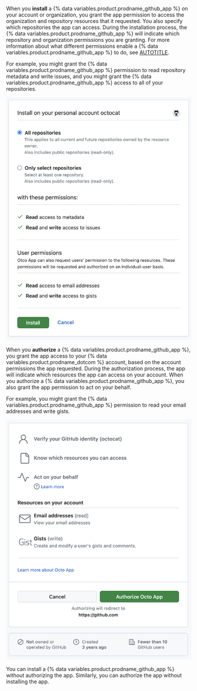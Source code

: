 When you **install** a {% data variables.product.prodname_github_app %} on your account or organization, you grant the app permission to access the organization and repository resources that it requested. You also specify which repositories the app can access. During the installation process, the {% data variables.product.prodname_github_app %} will indicate which repository and organization permissions you are granting. For more information about what different permissions enable a {% data variables.product.prodname_github_app %} to do, see [AUTOTITLE](/apps/creating-github-apps/setting-up-a-github-app/choosing-permissions-for-a-github-app).

For example, you might grant the {% data variables.product.prodname_github_app %} permission to read repository metadata and write issues, and you might grant the {% data variables.product.prodname_github_app %} access to all of your repositories.

![Screenshot of the page to install a GitHub App. The app is requesting read access to metadata and write access to issues. The app can also request user authorization for read access to emails and write access to gists.](/assets/images/github-apps/install-app.png)

When you **authorize** a {% data variables.product.prodname_github_app %}, you grant the app access to your {% data variables.product.prodname_dotcom %} account, based on the account permissions the app requested. During the authorization process, the app will indicate which resources the app can access on your account. When you authorize a {% data variables.product.prodname_github_app %}, you also grant the app permission to act on your behalf.

For example, you might grant the {% data variables.product.prodname_github_app %} permission to read your email addresses and write gists.

![Screenshot of the page to authorize a GitHub App. The app is requesting read access to email and write access to gists.](/assets/images/github-apps/authorize-app.png)

You can install a {% data variables.product.prodname_github_app %} without authorizing the app. Similarly, you can authorize the app without installing the app.
